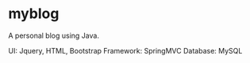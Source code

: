 # myblog
A personal blog using Java.

UI: Jquery, HTML, Bootstrap
Framework: SpringMVC
Database: MySQL

